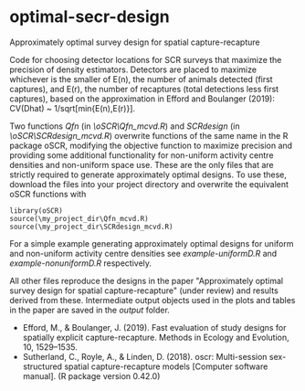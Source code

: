 # optimal-secr-design
Approximately optimal survey design for spatial capture-recapture

Code for choosing detector locations for SCR surveys that maximize the precision of density estimators. Detectors are placed to maximize whichever is the smaller of E(n), the number of animals detected (first captures), and E(r), the number of recaptures (total detections less first captures), based on the approximation in Efford and Boulanger (2019): CV(Dhat) ~ 1/sqrt[min{E(n),E(r)}].

Two functions *Qfn* (in *\oSCR\Qfn_mcvd.R*) and *SCRdesign* (in *\oSCR\SCRdesign_mcvd.R*) overwrite functions of the same name in the R package oSCR, modifying the objective function to maximize precision and providing some additional functionality for non-uniform activity centre densities and non-uniform space use. These are the only files that are strictly required to generate approximately optimal designs. To use these, download the files into your project directory and overwrite the equivalent oSCR functions with 

```
library(oSCR)
source(\my_project_dir\Qfn_mcvd.R)
source(\my_project_dir\SCRdesign_mcvd.R)
```

For a simple example generating approximately optimal designs for uniform and non-uniform activity centre densities see *example-uniformD.R* and *example-nonuniformD.R* respectively. 

All other files reproduce the designs in the paper "Approximately optimal survey design for spatial capture-recapture" (under review) and results derived from these. Intermediate output objects used in the plots and tables in the paper are saved in the *output* folder.

- Efford, M., & Boulanger, J. (2019). Fast evaluation of study designs for spatially explicit capture-recapture. Methods in Ecology and Evolution, 10, 1529–1535.
- Sutherland, C., Royle, A., & Linden, D. (2018). oscr: Multi-session sex-structured spatial capture-recapture models [Computer software manual]. (R package version 0.42.0)
